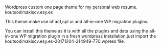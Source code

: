 Wordpress custom one page theme for my personal web resume.
koutsodimakiscv.esy.es

This theme make use of acf,cpt ui and all-in-one WP migration plugins.

You can install this theme as it is with all the plugins and data using the all-in-one WP migration plugin in a fresh wordpress installation,just import the koutsodimakiscv.esy.es-20171204-214949-770.wpress file.
